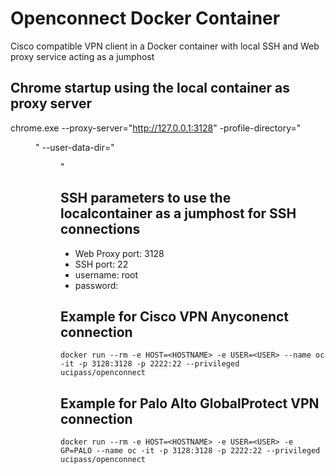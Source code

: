 # Openconnect Docker Container
Cisco compatible VPN client in a Docker container with local SSH and Web proxy service acting as a jumphost

## Chrome startup using the local container as proxy server
chrome.exe --proxy-server="http://127.0.0.1:3128" -profile-directory="<DIR>" --user-data-dir="<DIR>"

## SSH parameters to use the localcontainer as a jumphost for SSH connections
- Web Proxy port: 3128
- SSH port: 22
- username: root
- password: <empty>


## Example for Cisco VPN Anyconenct connection
```
docker run --rm -e HOST=<HOSTNAME> -e USER=<USER> --name oc -it -p 3128:3128 -p 2222:22 --privileged ucipass/openconnect
```
## Example for Palo Alto GlobalProtect VPN connection
```
docker run --rm -e HOST=<HOSTNAME> -e USER=<USER> -e GP=PALO --name oc -it -p 3128:3128 -p 2222:22 --privileged ucipass/openconnect
```
